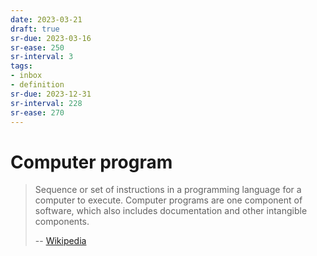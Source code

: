 ```yaml
---
date: 2023-03-21
draft: true
sr-due: 2023-03-16
sr-ease: 250
sr-interval: 3
tags:
- inbox
- definition
sr-due: 2023-12-31
sr-interval: 228
sr-ease: 270
---
```


# Computer program

> Sequence or set of instructions in a programming language for a computer to
> execute. Computer programs are one component of software, which also includes
> documentation and other intangible components.
>
> -- [Wikipedia](https://en.wikipedia.org/wiki/Computer_program)
